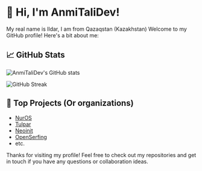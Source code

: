 # 👋 Hi, I'm AnmiTaliDev!

My real name is Ildar, I am from Qazaqstan (Kazakhstan)
Welcome to my GitHub profile! Here's a bit about me:

## 📈 GitHub Stats

![AnmiTaliDev's GitHub stats](https://github-readme-stats.vercel.app/api?username=AnmiTaliDev&show_icons=true)

![GitHub Streak](https://github-readme-streak-stats.herokuapp.com?user=anmitalidev&theme=radical)


## 🌟 Top Projects (Or organizations)

- [NurOS](https://github.com/nuros-linux/)
- [Tulpar](https://github.com/nuros-linux/Tulpar)
- [Neoinit](https://github.com/nuros-linux/neoinit)
- [OpenSerfing](https://github.com/openserfing/)
- etc.

Thanks for visiting my profile! Feel free to check out my repositories and get in touch if you have any questions or collaboration ideas.
